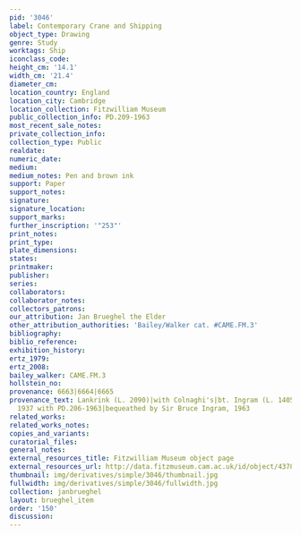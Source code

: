 ```yaml
---
pid: '3046'
label: Contemporary Crane and Shipping
object_type: Drawing
genre: Study
worktags: Ship
iconclass_code:
height_cm: '14.1'
width_cm: '21.4'
diameter_cm:
location_country: England
location_city: Cambridge
location_collection: Fitzwilliam Museum
public_collection_info: PD.209-1963
most_recent_sale_notes:
private_collection_info:
collection_type: Public
realdate:
numeric_date:
medium:
medium_notes: Pen and brown ink
support: Paper
support_notes:
signature:
signature_location:
support_marks:
further_inscription: '"253"'
print_notes:
print_type:
plate_dimensions:
states:
printmaker:
publisher:
series:
collaborators:
collaborator_notes:
collectors_patrons:
our_attribution: Jan Brueghel the Elder
other_attribution_authorities: 'Bailey/Walker cat. #CAME.FM.3'
bibliography:
biblio_reference:
exhibition_history:
ertz_1979:
ertz_2008:
bailey_walker: CAME.FM.3
hollstein_no:
provenance: 6663|6664|6665
provenance_text: Lankrink (L. 2090)|with Colnaghi's|bt. Ingram (L. 1405a), 8 July
  1937 with PD.206-1963|bequeathed by Sir Bruce Ingram, 1963
related_works:
related_works_notes:
copies_and_variants:
curatorial_files:
general_notes:
external_resources_title: Fitzwilliam Museum object page
external_resources_url: http://data.fitzmuseum.cam.ac.uk/id/object/4378
thumbnail: img/derivatives/simple/3046/thumbnail.jpg
fullwidth: img/derivatives/simple/3046/fullwidth.jpg
collection: janbrueghel
layout: brueghel_item
order: '150'
discussion:
---
```

